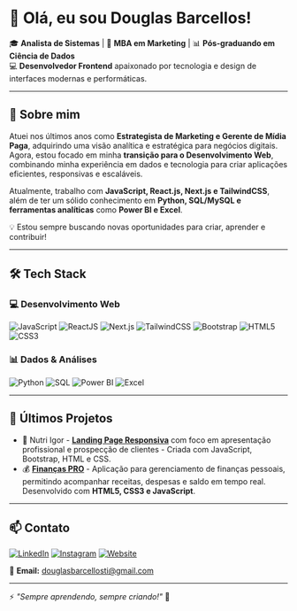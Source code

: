 # 👋 Olá, eu sou Douglas Barcellos!

🎓 **Analista de Sistemas** | 🎯 **MBA em Marketing** | 📊 **Pós-graduando em Ciência de Dados**  
💻 **Desenvolvedor Frontend** apaixonado por tecnologia e design de interfaces modernas e performáticas.

---

## 🚀 Sobre mim

Atuei nos últimos anos como **Estrategista de Marketing e Gerente de Mídia Paga**, adquirindo uma visão analítica e estratégica para negócios digitais. Agora, estou focado em minha **transição para o Desenvolvimento Web**, combinando minha experiência em dados e tecnologia para criar aplicações eficientes, responsivas e escaláveis.  

Atualmente, trabalho com **JavaScript, React.js, Next.js e TailwindCSS**, além de ter um sólido conhecimento em **Python, SQL/MySQL e ferramentas analíticas** como **Power BI e Excel**. 

💡 Estou sempre buscando novas oportunidades para criar, aprender e contribuir!

---

## 🛠️ Tech Stack

### **💻 Desenvolvimento Web**
![JavaScript](https://img.shields.io/badge/-JavaScript-F7DF1E?style=flat-square&logo=javascript&logoColor=black)
![ReactJS](https://img.shields.io/badge/-ReactJS-61DAFB?style=flat-square&logo=react&logoColor=black)
![Next.js](https://img.shields.io/badge/-Next.js-000000?style=flat-square&logo=nextdotjs&logoColor=white)
![TailwindCSS](https://img.shields.io/badge/-TailwindCSS-38B2AC?style=flat-square&logo=tailwind-css&logoColor=white)
![Bootstrap](https://img.shields.io/badge/-Bootstrap-7952B3?style=flat-square&logo=bootstrap&logoColor=white)
![HTML5](https://img.shields.io/badge/-HTML5-E34F26?style=flat-square&logo=html5&logoColor=white)
![CSS3](https://img.shields.io/badge/-CSS3-1572B6?style=flat-square&logo=css3&logoColor=white)

### **📊 Dados & Análises**
![Python](https://img.shields.io/badge/-Python-3776AB?style=flat-square&logo=python&logoColor=white)
![SQL](https://img.shields.io/badge/-SQL-4479A1?style=flat-square&logo=mysql&logoColor=white)
![Power BI](https://img.shields.io/badge/-Power%20BI-F2C811?style=flat-square&logo=power-bi&logoColor=black)
![Excel](https://img.shields.io/badge/-Excel-217346?style=flat-square&logo=microsoft-excel&logoColor=white)

---

## 📌 Últimos Projetos

- 🎨 Nutri Igor - [**Landing Page Responsiva**](https://nutriigor.com.br/) com foco em apresentação profissional e prospecção de clientes - Criada com JavaScript, Bootstrap, HTML e CSS.
- 💰 [**Finanças PRO**](https://douglasbarcellos.github.io/financaspro/) - Aplicação para gerenciamento de finanças pessoais, permitindo acompanhar receitas, despesas e saldo em tempo real. Desenvolvido com **HTML5, CSS3 e JavaScript**.


---

## 📫 Contato

[![LinkedIn](https://img.shields.io/badge/-LinkedIn-0077B5?style=for-the-badge&logo=linkedin&logoColor=white)](https://www.linkedin.com/in/douglascbarcellos/)
[![Instagram](https://img.shields.io/badge/-Instagram-E4405F?style=for-the-badge&logo=instagram&logoColor=white)](https://www.instagram.com/douglasbarcelloss)
[![Website](https://img.shields.io/badge/-Portfólio-FF7139?style=for-the-badge&logo=Firefox&logoColor=white)](https://github.com/douglasbarcellos)

📧 **Email:** douglasbarcellosti@gmail.com  

---

⚡ *"Sempre aprendendo, sempre criando!"* 🚀

